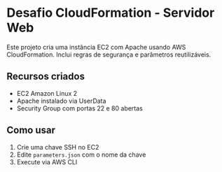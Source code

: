 # Desafio CloudFormation - Servidor Web

Este projeto cria uma instância EC2 com Apache usando AWS CloudFormation. Inclui regras de segurança e parâmetros reutilizáveis.

## Recursos criados
- EC2 Amazon Linux 2
- Apache instalado via UserData
- Security Group com portas 22 e 80 abertas

## Como usar
1. Crie uma chave SSH no EC2
2. Edite `parameters.json` com o nome da chave
3. Execute via AWS CLI
